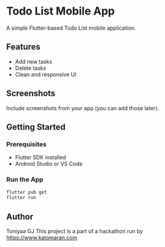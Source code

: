 # Todo List Mobile App

A simple Flutter-based Todo List mobile application.

## Features
- Add new tasks
- Delete tasks
- Clean and responsive UI

## Screenshots
Include screenshots from your app (you can add those later).

## Getting Started

### Prerequisites
- Flutter SDK installed
- Android Studio or VS Code

### Run the App
```bash
flutter pub get
flutter run
```

## Author
Toniyaa GJ
This project is a part of a hackathon run by https://www.katomaran.com
